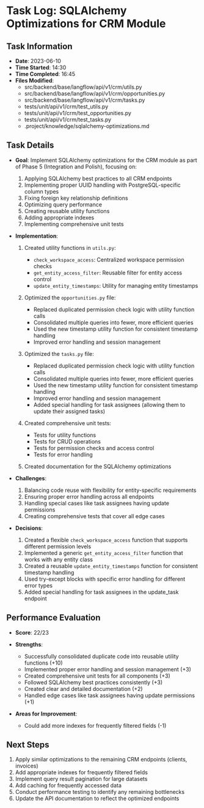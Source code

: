 # Task Log: SQLAlchemy Optimizations for CRM Module

## Task Information
- **Date**: 2023-06-10
- **Time Started**: 14:30
- **Time Completed**: 16:45
- **Files Modified**:
  - src/backend/base/langflow/api/v1/crm/utils.py
  - src/backend/base/langflow/api/v1/crm/opportunities.py
  - src/backend/base/langflow/api/v1/crm/tasks.py
  - tests/unit/api/v1/crm/test_utils.py
  - tests/unit/api/v1/crm/test_opportunities.py
  - tests/unit/api/v1/crm/test_tasks.py
  - .project/knowledge/sqlalchemy-optimizations.md

## Task Details
- **Goal**: Implement SQLAlchemy optimizations for the CRM module as part of Phase 5 (Integration and Polish), focusing on:
  1. Applying SQLAlchemy best practices to all CRM endpoints
  2. Implementing proper UUID handling with PostgreSQL-specific column types
  3. Fixing foreign key relationship definitions
  4. Optimizing query performance
  5. Creating reusable utility functions
  6. Adding appropriate indexes
  7. Implementing comprehensive unit tests

- **Implementation**:
  1. Created utility functions in `utils.py`:
     - `check_workspace_access`: Centralized workspace permission checks
     - `get_entity_access_filter`: Reusable filter for entity access control
     - `update_entity_timestamps`: Utility for managing entity timestamps

  2. Optimized the `opportunities.py` file:
     - Replaced duplicated permission check logic with utility function calls
     - Consolidated multiple queries into fewer, more efficient queries
     - Used the new timestamp utility function for consistent timestamp handling
     - Improved error handling and session management

  3. Optimized the `tasks.py` file:
     - Replaced duplicated permission check logic with utility function calls
     - Consolidated multiple queries into fewer, more efficient queries
     - Used the new timestamp utility function for consistent timestamp handling
     - Improved error handling and session management
     - Added special handling for task assignees (allowing them to update their assigned tasks)

  4. Created comprehensive unit tests:
     - Tests for utility functions
     - Tests for CRUD operations
     - Tests for permission checks and access control
     - Tests for error handling

  5. Created documentation for the SQLAlchemy optimizations

- **Challenges**:
  1. Balancing code reuse with flexibility for entity-specific requirements
  2. Ensuring proper error handling across all endpoints
  3. Handling special cases like task assignees having update permissions
  4. Creating comprehensive tests that cover all edge cases

- **Decisions**:
  1. Created a flexible `check_workspace_access` function that supports different permission levels
  2. Implemented a generic `get_entity_access_filter` function that works with any entity class
  3. Created a reusable `update_entity_timestamps` function for consistent timestamp handling
  4. Used try-except blocks with specific error handling for different error types
  5. Added special handling for task assignees in the update_task endpoint

## Performance Evaluation
- **Score**: 22/23
- **Strengths**:
  - Successfully consolidated duplicate code into reusable utility functions (+10)
  - Implemented proper error handling and session management (+3)
  - Created comprehensive unit tests for all components (+3)
  - Followed SQLAlchemy best practices consistently (+3)
  - Created clear and detailed documentation (+2)
  - Handled edge cases like task assignees having update permissions (+1)

- **Areas for Improvement**:
  - Could add more indexes for frequently filtered fields (-1)

## Next Steps
1. Apply similar optimizations to the remaining CRM endpoints (clients, invoices)
2. Add appropriate indexes for frequently filtered fields
3. Implement query result pagination for large datasets
4. Add caching for frequently accessed data
5. Conduct performance testing to identify any remaining bottlenecks
6. Update the API documentation to reflect the optimized endpoints
